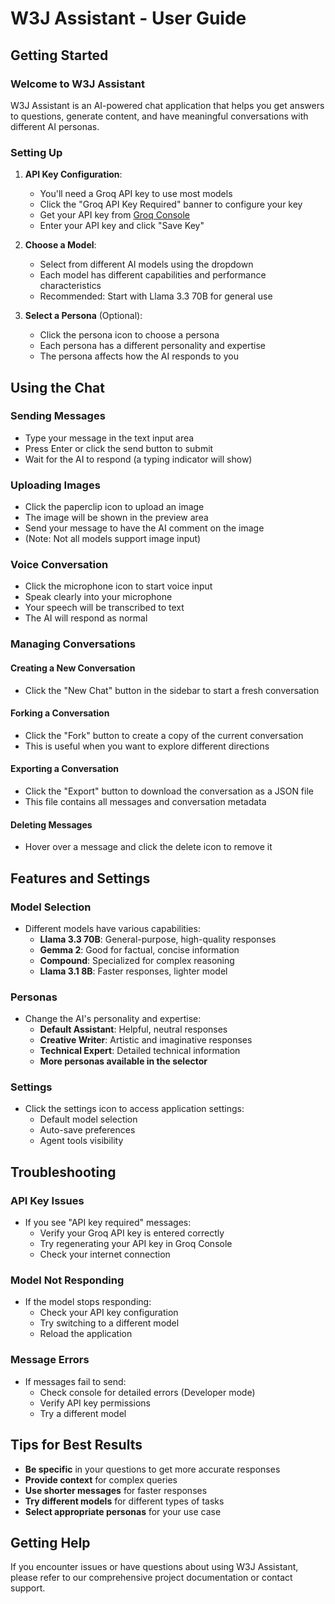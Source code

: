 
# W3J Assistant - User Guide

## Getting Started

### Welcome to W3J Assistant
W3J Assistant is an AI-powered chat application that helps you get answers to questions, generate content, and have meaningful conversations with different AI personas.

### Setting Up
1. **API Key Configuration**:
   - You'll need a Groq API key to use most models
   - Click the "Groq API Key Required" banner to configure your key
   - Get your API key from [Groq Console](https://console.groq.com/keys)
   - Enter your API key and click "Save Key"

2. **Choose a Model**:
   - Select from different AI models using the dropdown
   - Each model has different capabilities and performance characteristics
   - Recommended: Start with Llama 3.3 70B for general use

3. **Select a Persona** (Optional):
   - Click the persona icon to choose a persona
   - Each persona has a different personality and expertise
   - The persona affects how the AI responds to you

## Using the Chat

### Sending Messages
- Type your message in the text input area
- Press Enter or click the send button to submit
- Wait for the AI to respond (a typing indicator will show)

### Uploading Images
- Click the paperclip icon to upload an image
- The image will be shown in the preview area
- Send your message to have the AI comment on the image
- (Note: Not all models support image input)

### Voice Conversation
- Click the microphone icon to start voice input
- Speak clearly into your microphone
- Your speech will be transcribed to text
- The AI will respond as normal

### Managing Conversations

#### Creating a New Conversation
- Click the "New Chat" button in the sidebar to start a fresh conversation

#### Forking a Conversation
- Click the "Fork" button to create a copy of the current conversation
- This is useful when you want to explore different directions

#### Exporting a Conversation
- Click the "Export" button to download the conversation as a JSON file
- This file contains all messages and conversation metadata

#### Deleting Messages
- Hover over a message and click the delete icon to remove it

## Features and Settings

### Model Selection
- Different models have various capabilities:
  - **Llama 3.3 70B**: General-purpose, high-quality responses
  - **Gemma 2**: Good for factual, concise information
  - **Compound**: Specialized for complex reasoning
  - **Llama 3.1 8B**: Faster responses, lighter model

### Personas
- Change the AI's personality and expertise:
  - **Default Assistant**: Helpful, neutral responses
  - **Creative Writer**: Artistic and imaginative responses
  - **Technical Expert**: Detailed technical information
  - **More personas available in the selector**

### Settings
- Click the settings icon to access application settings:
  - Default model selection
  - Auto-save preferences
  - Agent tools visibility

## Troubleshooting

### API Key Issues
- If you see "API key required" messages:
  - Verify your Groq API key is entered correctly
  - Try regenerating your API key in Groq Console
  - Check your internet connection

### Model Not Responding
- If the model stops responding:
  - Check your API key configuration
  - Try switching to a different model
  - Reload the application

### Message Errors
- If messages fail to send:
  - Check console for detailed errors (Developer mode)
  - Verify API key permissions
  - Try a different model

## Tips for Best Results

- **Be specific** in your questions to get more accurate responses
- **Provide context** for complex queries
- **Use shorter messages** for faster responses
- **Try different models** for different types of tasks
- **Select appropriate personas** for your use case

## Getting Help
If you encounter issues or have questions about using W3J Assistant, please refer to our comprehensive project documentation or contact support.

